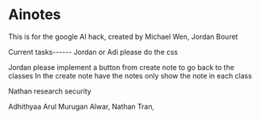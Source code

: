 # Ainotes
This is for the google AI hack, created by Michael Wen, Jordan Bouret

Current tasks------
Jordan or Adi
please do the css 

Jordan please implement a button from create note to go back to the classes
In the create note have the notes only show the note in each class


Nathan research security

 Adhithyaa Arul Murugan Alwar, Nathan Tran,
